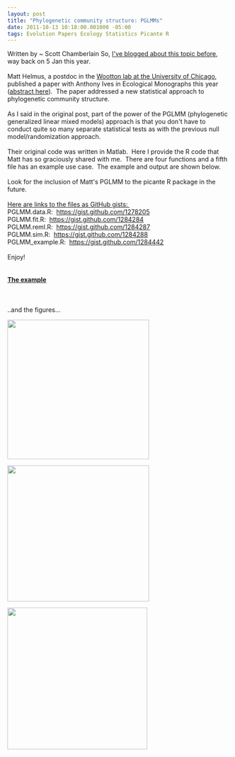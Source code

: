 ```yaml
--- 
layout: post
title: "Phylogenetic community structure: PGLMMs"
date: 2011-10-13 10:18:00.001000 -05:00
tags: Evolution Papers Ecology Statistics Picante R
---
```


Written by ~ Scott Chamberlain
So, <a href="http://r-ecology.blogspot.com/2011/01/new-approach-to-analysis-of.html">I've blogged about this topic before</a>, way back on 5 Jan this year.<br /><br />Matt Helmus, a postdoc in the <a href="http://woottonlab.uchicago.edu/">Wootton lab at the University of Chicago</a>, published a paper with Anthony Ives in Ecological Monographs this year (<a href="http://www.esajournals.org/doi/abs/10.1890/10-1264.1">abstract here</a>). &nbsp;The paper addressed a new statistical approach to phylogenetic community structure. <br /><br />As I said in the original post, part of the power of the PGLMM (phylogenetic generalized linear mixed models) approach is that you don't have to conduct quite so many separate statistical tests as with the previous null model/randomization approach. <br /><br />Their original code was written in Matlab. &nbsp;Here I provide the R code that Matt has so graciously shared with me. &nbsp;There are four functions and a fifth file has an example use case. &nbsp;The example and output are shown below. <br /><br />Look for the inclusion of Matt's PGLMM to the picante R package in the future.<br /><br /><u>Here are links to the files as GitHub gists:&nbsp;</u><br />PGLMM.data.R: &nbsp;<a href="https://gist.github.com/1278205">https://gist.github.com/1278205</a><br />PGLMM.fit.R: &nbsp;<a href="https://gist.github.com/1284284">https://gist.github.com/1284284</a><br />PGLMM.reml.R: &nbsp;<a href="https://gist.github.com/1284287">https://gist.github.com/1284287</a><br />PGLMM.sim.R: &nbsp;<a href="https://gist.github.com/1284288">https://gist.github.com/1284288</a><br />PGLMM_example.R: &nbsp;<a href="https://gist.github.com/1284442">https://gist.github.com/1284442</a><br /><br />Enjoy!<br /><br /><br /><b><u>The example</u></b><br /><script src="https://gist.github.com/1284477.js?file=PGLMM_exampleoutput.R"></script><br /><br /><br />..and the figures...<br /><div class="separator" style="clear: both; text-align: center;"><a href="http://3.bp.blogspot.com/-ODHXaozYSFY/Tpb9qSXbbHI/AAAAAAAAFDg/hLHlGDiYRSw/s1600/plot1.png" imageanchor="1" style="clear: left; float: left; margin-bottom: 1em; margin-right: 1em;"><img border="0" height="315" src="http://3.bp.blogspot.com/-ODHXaozYSFY/Tpb9qSXbbHI/AAAAAAAAFDg/hLHlGDiYRSw/s320/plot1.png" width="320" /></a></div><br /><div class="separator" style="clear: both; text-align: center;"><a href="http://2.bp.blogspot.com/-tQYXCZWIMYs/Tpb9q5zF4EI/AAAAAAAAFDo/_iOxMYf5DsI/s1600/plot2.png" imageanchor="1" style="clear: left; float: left; margin-bottom: 1em; margin-right: 1em;"><img border="0" height="307" src="http://2.bp.blogspot.com/-tQYXCZWIMYs/Tpb9q5zF4EI/AAAAAAAAFDo/_iOxMYf5DsI/s320/plot2.png" width="320" /></a></div><br /><div class="separator" style="clear: both; text-align: center;"><a href="http://1.bp.blogspot.com/-fowoTDI0chc/Tpb9rMAlswI/AAAAAAAAFDw/7pvqZ-jpECk/s1600/plot3.png" imageanchor="1" style="clear: left; float: left; margin-bottom: 1em; margin-right: 1em;"><img border="0" height="320" src="http://1.bp.blogspot.com/-fowoTDI0chc/Tpb9rMAlswI/AAAAAAAAFDw/7pvqZ-jpECk/s320/plot3.png" width="316" /></a></div><br />
